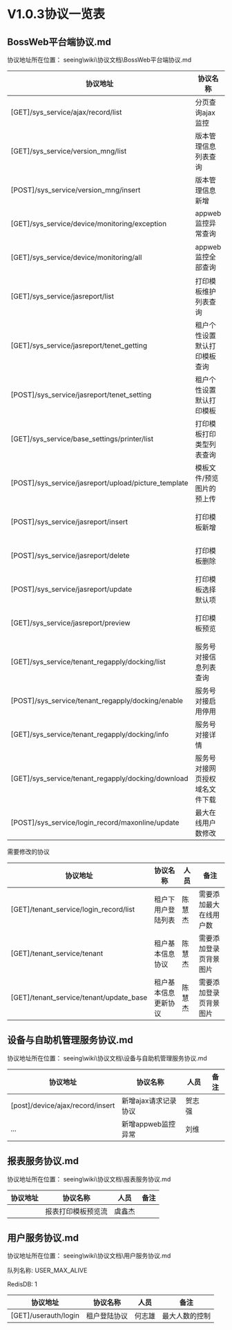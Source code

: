 # V1.0.3协议一览表


## BossWeb平台端协议.md

协议地址所在位置： seeing\wiki\协议文档\BossWeb平台端协议.md

| 协议地址                                     | 协议名称            | 人员   | 备注   |
| ---------------------------------------- | --------------- | ---- | ---- |
| [GET]/sys_service/ajax/record/list       | 分页查询ajax监控      | 陈慧杰  |      |
| [GET]/sys_service/version_mng/list       | 版本管理信息列表查询      | 陈慧杰  |      |
| [POST]/sys_service/version_mng/insert    | 版本管理信息新增        | 陈慧杰  |      |
| [GET]/sys_service/device/monitoring/exception | appweb监控异常查询    | 陈慧杰  |      |
| [GET]/sys_service/device/monitoring/all  | appweb监控全部查询    | 陈慧杰  |      |
| [GET]/sys_service/jasreport/list         | 打印模板维护列表查询      | 陈慧杰  |      |
| [GET]/sys_service/jasreport/tenet_getting | 租户个性设置默认打印模板查询  | 陈慧杰  |      |
| [POST]/sys_service/jasreport/tenet_setting | 租户个性设置默认打印模板    | 陈慧杰  |      |
| [GET]/sys_service/base_settings/printer/list | 打印模板打印类型列表查询    | 陈慧杰  |      |
| [POST]/sys_service/jasreport/upload/picture_template | 模板文件/预览图片的预上传   | 陈慧杰  |      |
| [POST]/sys_service/jasreport/insert      | 打印模板新增          | 陈慧杰  |      |
| [POST]/sys_service/jasreport/delete      | 打印模板删除          | 陈慧杰  |      |
| [POST]/sys_service/jasreport/update      | 打印模板选择默认项       | 陈慧杰  |      |
| [GET]/sys_service/jasreport/preview      | 打印模板预览          | 陈慧杰  |      |
| [GET]/sys_service/tenant_regapply/docking/list | 服务号对接信息列表查询     | 陈慧杰  |      |
| [POST]/sys_service/tenant_regapply/docking/enable | 服务号对接启用停用       | 陈慧杰  |      |
| [GET]/sys_service/tenant_regapply/docking/info | 服务号对接详情         | 陈慧杰  |      |
| [GET]/sys_service/tenant_regapply/docking/download | 服务号对接网页授权域名文件下载 | 陈慧杰  |      |
| [POST]/sys_service/login_record/maxonline/update | 最大在线用户数修改       | 陈慧杰  |      |

 需要修改的协议

| 协议地址                                   | 协议名称      | 人员   | 备注          |
| -------------------------------------- | --------- | ---- | ----------- |
| [GET]/tenant_service/login_record/list | 租户下用户登陆列表 | 陈慧杰  | 需要添加最大在线用户数 |
| [GET]/tenant_service/tenant            | 租户基本信息协议  | 陈慧杰  | 需要添加登录页背景图片 |
| [GET]/tenant_service/tenant/update_base | 租户基本信息更新协议  | 陈慧杰  | 需要添加登录页背景图片 |



## 设备与自助机管理服务协议.md

协议地址所在位置： seeing\wiki\协议文档\设备与自助机管理服务协议.md

| 协议地址                             | 协议名称         | 人员   | 备注   |
| -------------------------------- | ------------ | ---- | ---- |
| [post]/device/ajax/record/insert | 新增ajax请求记录协议 | 贺志强  |      |
| ...                              | 新增appweb监控异常 | 刘维   |      |

## 报表服务协议.md
协议地址所在位置： seeing\wiki\协议文档\报表服务协议.md

| 协议地址 | 协议名称      | 人员   | 备注   |
| ---- | --------- | ---- | ---- |
|      | 报表打印模板预览流 | 虞鑫杰  |      |

## 用户服务协议.md
协议地址所在位置： seeing\wiki\协议文档\用户服务协议.md

队列名称: USER_MAX_ALIVE

RedisDB: 1



| 协议地址                 | 协议名称   | 人员   | 备注      |
| -------------------- | ------ | ---- | ------- |
| [GET]/userauth/login | 租户登陆协议 | 何志雄  | 最大人数的控制 |